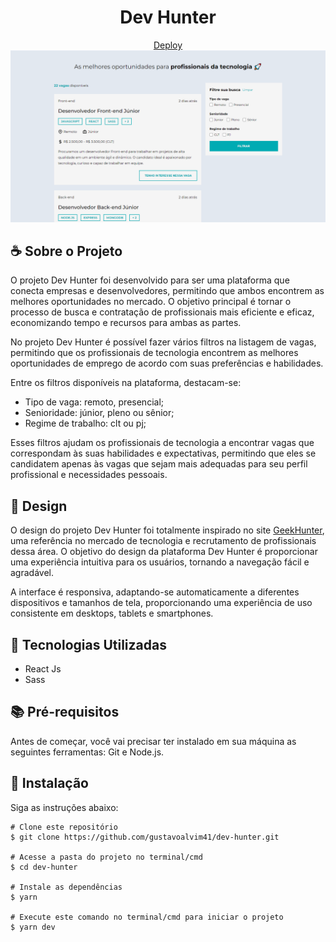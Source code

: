 <h1 align="center">Dev Hunter</h1>

<div align="center" id="top">
  <a href="https://dev-hunter.vercel.app/">Deploy</a>

  <img src="./github/dev-hunter-banner.png" alt="Dev Hunter Banner" />
</div>

## ☕ Sobre o Projeto

O projeto Dev Hunter foi desenvolvido para ser uma plataforma que conecta empresas e desenvolvedores, permitindo que ambos encontrem as melhores oportunidades no mercado. O objetivo principal é tornar o processo de busca e contratação de profissionais mais eficiente e eficaz, economizando tempo e recursos para ambas as partes.

No projeto Dev Hunter é possível fazer vários filtros na listagem de vagas, permitindo que os profissionais de tecnologia encontrem as melhores oportunidades de emprego de acordo com suas preferências e habilidades.

Entre os filtros disponíveis na plataforma, destacam-se:
- Tipo de vaga: remoto, presencial;
- Senioridade: júnior, pleno ou sênior;
- Regime de trabalho: clt ou pj;

Esses filtros ajudam os profissionais de tecnologia a encontrar vagas que correspondam às suas habilidades e expectativas, permitindo que eles se candidatem apenas às vagas que sejam mais adequadas para seu perfil profissional e necessidades pessoais.

## 🎨 Design

O design do projeto Dev Hunter foi totalmente inspirado no site <a href="https://www.geekhunter.com.br/">GeekHunter</a>, uma referência no mercado de tecnologia e recrutamento de profissionais dessa área. O objetivo do design da plataforma Dev Hunter é proporcionar uma experiência intuitiva para os usuários, tornando a navegação fácil e agradável. 

A interface é responsiva, adaptando-se automaticamente a diferentes dispositivos e tamanhos de tela, proporcionando uma experiência de uso consistente em desktops, tablets e smartphones.

## 🚀 Tecnologias Utilizadas

- React Js
- Sass

## 📚 Pré-requisitos

Antes de começar, você vai precisar ter instalado em sua máquina as seguintes ferramentas: Git e Node.js.
 
## 💾 Instalação

Siga as instruções abaixo:
  ```
  # Clone este repositório
  $ git clone https://github.com/gustavoalvim41/dev-hunter.git

  # Acesse a pasta do projeto no terminal/cmd
  $ cd dev-hunter

  # Instale as dependências
  $ yarn

  # Execute este comando no terminal/cmd para iniciar o projeto
  $ yarn dev

  ```
